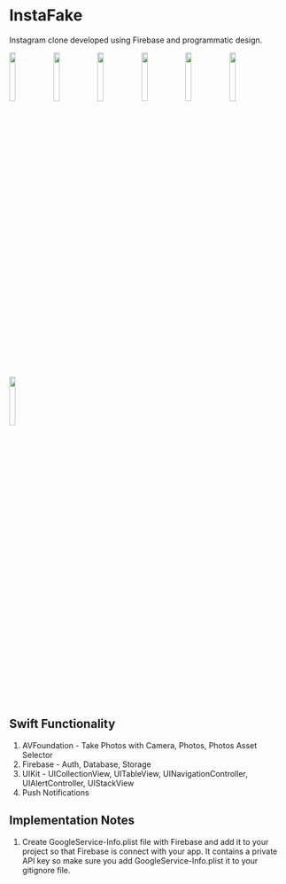 # InstaFake
Instagram clone developed using Firebase and programmatic design.

<img src="https://user-images.githubusercontent.com/54681779/72461866-d9b2fa80-379d-11ea-918c-bd04ce01922a.png" width="15%"></img> <img src="https://user-images.githubusercontent.com/54681779/72461933-01a25e00-379e-11ea-9dcd-b586d1a6df70.png" width="15%"></img> <img src="https://user-images.githubusercontent.com/54681779/72462070-3a423780-379e-11ea-9af3-4ee4a71d21f8.png" width="15%"></img> <img src="https://user-images.githubusercontent.com/54681779/72461970-0ebf4d00-379e-11ea-82aa-7d1a39025ef6.png" width="15%"></img> <img src="https://user-images.githubusercontent.com/54681779/72461981-12eb6a80-379e-11ea-8258-613ef2ec64ae.png" width="15%"></img> <img src="https://user-images.githubusercontent.com/54681779/72461997-17b01e80-379e-11ea-9f9d-75f6e5afe3e3.png" width="15%"></img> <img src="https://user-images.githubusercontent.com/54681779/72462007-1c74d280-379e-11ea-85a2-fc8287b342e9.png" width="15%"></img> 

## Swift Functionality
1. AVFoundation - Take Photos with Camera, Photos, Photos Asset Selector
2. Firebase - Auth, Database, Storage
3. UIKit - UICollectionView, UITableView, UINavigationController, UIAlertController, UIStackView
4. Push Notifications

## Implementation Notes
1. Create GoogleService-Info.plist file with Firebase and add it to your project so that Firebase is connect with your app.  It contains a private API key so make sure you add  GoogleService-Info.plist it to your gitignore file.
